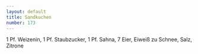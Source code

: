 ```yaml
---
layout: default
title: Sandkuchen
number: 173
---
```


1 Pf. Weizenin, 1 Pf. Staubzucker, 1 Pf. Sahna, 7 Eier, Eiweiß zu Schnee, Salz, Zitrone
